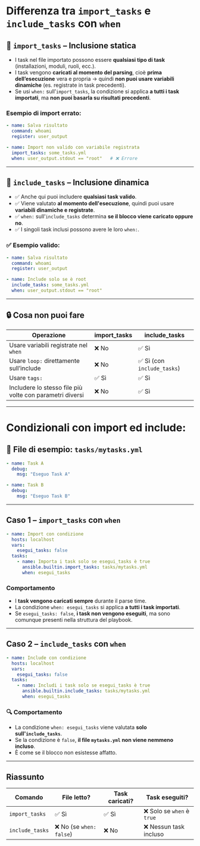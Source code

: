 # Differenza tra `import_tasks` e `include_tasks` con `when`

## 🔹 `import_tasks` – Inclusione **statica**

* I task nel file importato possono essere **qualsiasi tipo di task** (installazioni, moduli, ruoli, ecc.).
* I task vengono **caricati al momento del parsing**, cioè **prima dell’esecuzione** vera e propria → quindi **non puoi usare variabili dinamiche** (es. registrate in task precedenti).
* Se usi `when:` sull’`import_tasks`, la condizione si applica **a tutti i task importati**, ma **non puoi basarla su risultati precedenti**.

### Esempio di import errato:

```yaml
- name: Salva risultato
  command: whoami
  register: user_output

- name: Import non valido con variabile registrata
  import_tasks: some_tasks.yml
  when: user_output.stdout == "root"   # ❌ Errore
```

---

## 🔹 `include_tasks` – Inclusione **dinamica**

* ✅ Anche qui puoi includere **qualsiasi task valido**.
* ✅ Viene valutato **al momento dell'esecuzione**, quindi puoi usare **variabili dinamiche e registrate**.
* ✅ `when:` sull’`include_tasks` determina **se il blocco viene caricato oppure no**.
* ✅ I singoli task inclusi possono avere le loro `when:`.

### ✅ Esempio valido:

```yaml
- name: Salva risultato
  command: whoami
  register: user_output

- name: Include solo se è root
  include_tasks: some_tasks.yml
  when: user_output.stdout == "root"
```

---

## 🔒 Cosa **non puoi** fare

| Operazione                                               | import\_tasks | include\_tasks             |
| -------------------------------------------------------- | ------------- | -------------------------- |
| Usare variabili registrate nel `when`                    | ❌ No          | ✅ Sì                       |
| Usare `loop:` direttamente sull’include                  | ❌ No          | ✅ Sì (con `include_tasks`) |
| Usare `tags:`                                            | ✅ Sì          | ✅ Sì                       |
| Includere lo stesso file più volte con parametri diversi | ❌ No          | ✅ Sì                       |

---

# Condizionali con import ed include:


## 📁 File di esempio: `tasks/mytasks.yml`

```yaml
- name: Task A
  debug:
    msg: "Eseguo Task A"

- name: Task B
  debug:
    msg: "Eseguo Task B"
```

---

## Caso 1 – `import_tasks` con `when`

```yaml
- name: Import con condizione
  hosts: localhost
  vars:
    esegui_tasks: false
  tasks:
    - name: Importa i task solo se esegui_tasks è true
      ansible.builtin.import_tasks: tasks/mytasks.yml
      when: esegui_tasks
```

### Comportamento

- I **task vengono caricati sempre** durante il parse time.
- La condizione `when: esegui_tasks` si applica **a tutti i task importati**.
- Se `esegui_tasks: false`, **i task non vengono eseguiti**, ma sono comunque presenti nella struttura del playbook.

---

## Caso 2 – `include_tasks` con `when`

```yaml
- name: Include con condizione
  hosts: localhost
  vars:
    esegui_tasks: false
  tasks:
    - name: Includi i task solo se esegui_tasks è true
      ansible.builtin.include_tasks: tasks/mytasks.yml
      when: esegui_tasks
```

### 🔍 Comportamento

- La condizione `when: esegui_tasks` viene valutata **solo sull'`include_tasks`**.
- Se la condizione è `false`, **il file `mytasks.yml` non viene nemmeno incluso**.
- È come se il blocco non esistesse affatto.

---

## Riassunto

| Comando           | File letto? | Task caricati? | Task eseguiti?              |
|------------------|-------------|----------------|-----------------------------|
| `import_tasks`   | ✅ Sì        | ✅ Sì           | ❌ Solo se `when` è `true`   |
| `include_tasks`  | ❌ No (se `when: false`) | ❌ No | ❌ Nessun task incluso       |




 
